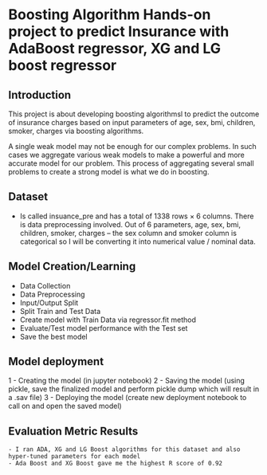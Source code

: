 # Boosting Algorithm Hands-on project to predict Insurance with AdaBoost regressor, XG and LG boost regressor

## Introduction
This project is about developing boosting algorithmsl to predict the outcome of insurance charges based on input parameters of age, sex, bmi, children, smoker, charges via boosting algorithms. 

A single weak model may not be enough for our complex problems. In such cases we aggregate various weak models to make a powerful and more accurate model for our problem. This process of aggregating several small problems to create a strong model is what we do in boosting. 


## Dataset
- Is called insuance_pre  and has a total of 1338 rows × 6 columns. There is data preprocessing involved. Out of 6 parameters, age, sex, bmi, children, smoker, charges – the sex column and smoker column is categorical so I will be converting it into numerical value / nominal data. 

## Model Creation/Learning
- Data Collection
- Data Preprocessing
- Input/Output Split
- Split Train and Test Data 
- Create model with Train Data via regressor.fit method
- Evaluate/Test model performance with the Test set
- Save the best model 

## Model deployment
1 - Creating the model (in jupyter notebook)
2 - Saving the model (using pickle, save the finalized model and perform pickle dump which will result in a .sav file) 
3 - Deploying the model (create new deployment notebook to call on and open the saved model) 

## Evaluation Metric Results
	- I ran ADA, XG and LG Boost algorithms for this dataset and also hyper-tuned parameters for each model 
	- Ada Boost and XG Boost gave me the highest R score of 0.92
